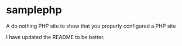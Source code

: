 samplephp
=========

A do nothing PHP site to show that you properly configured a PHP site


I have updated the README to be better.
